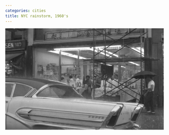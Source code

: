 ```yaml
---
categories: cities
title: NYC rainstorm, 1960's
---
```


![nycrain](https://raw.githubusercontent.com/muneer78/muneer78.github.io/master/images/nyc.jpg)




